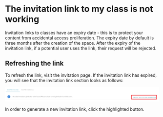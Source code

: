# The invitation link to my class is not working

Invitation links to classes have an expiry date - this is to protect your content from accidental access proliferation. The expiry date by default is three months after the creation of the space. After the expiry of the invitation link, if a potential user uses the link, their request will be rejected.

## Refreshing the link

To refresh the link, visit the invitation page. If the invitation link has expired, you will see that the invitation link section looks as follows:

![Expired invitaton links are not shown](../../.gitbook/assets/screenshot-2021-06-30-113238.png)

In order to generate a new invitation link, click the highlighted button.



